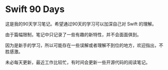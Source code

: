 # Swift 90 Days

这是我的90天学习笔记。希望通过90天的学习可以加深自己对 Swift 的理解。

由于篇幅限制，笔记中只记录了一些有趣的新特性，并不会面面俱到。

因为是新手的学习，所以可能存在一些误解或者理解不到位的地方，欢迎指出，不胜感激。

未必每天更新，最近工作比较忙，有时间会更新一些开源代码的阅读笔记。